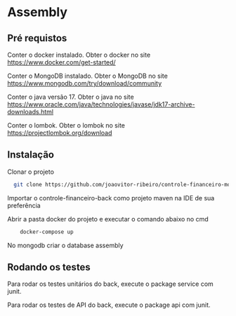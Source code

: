 # Assembly


## Pré requistos 

Conter o docker instalado. Obter o docker no site https://www.docker.com/get-started/ 

Conter o MongoDB instalado. Obter o MongoDB no site https://www.mongodb.com/try/download/community

Conter o java versão 17. Obter o java no site https://www.oracle.com/java/technologies/javase/jdk17-archive-downloads.html

Conter o lombok. Obter o lombok no site https://projectlombok.org/download

## Instalação

Clonar o projeto

```bash
  git clone https://github.com/joaovitor-ribeiro/controle-financeiro-mongodb.git
```
Importar o controle-financeiro-back como projeto maven na IDE de sua preferência

Abrir a pasta docker do projeto e executar o comando abaixo no cmd 

```bash
    docker-compose up
```

No mongodb criar o database assembly

## Rodando os testes

Para rodar os testes unitários do back, execute o package service com junit.

Para rodar os testes de API do back, execute o package api com junit.
